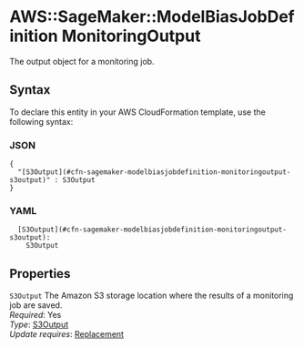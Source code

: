 # AWS::SageMaker::ModelBiasJobDefinition MonitoringOutput<a name="aws-properties-sagemaker-modelbiasjobdefinition-monitoringoutput"></a>

The output object for a monitoring job\.

## Syntax<a name="aws-properties-sagemaker-modelbiasjobdefinition-monitoringoutput-syntax"></a>

To declare this entity in your AWS CloudFormation template, use the following syntax:

### JSON<a name="aws-properties-sagemaker-modelbiasjobdefinition-monitoringoutput-syntax.json"></a>

```
{
  "[S3Output](#cfn-sagemaker-modelbiasjobdefinition-monitoringoutput-s3output)" : S3Output
}
```

### YAML<a name="aws-properties-sagemaker-modelbiasjobdefinition-monitoringoutput-syntax.yaml"></a>

```
  [S3Output](#cfn-sagemaker-modelbiasjobdefinition-monitoringoutput-s3output):
    S3Output
```

## Properties<a name="aws-properties-sagemaker-modelbiasjobdefinition-monitoringoutput-properties"></a>

`S3Output` <a name="cfn-sagemaker-modelbiasjobdefinition-monitoringoutput-s3output"></a>
The Amazon S3 storage location where the results of a monitoring job are saved\.  
_Required_: Yes  
_Type_: [S3Output](aws-properties-sagemaker-modelbiasjobdefinition-s3output.md)  
_Update requires_: [Replacement](https://docs.aws.amazon.com/AWSCloudFormation/latest/UserGuide/using-cfn-updating-stacks-update-behaviors.html#update-replacement)
